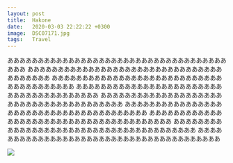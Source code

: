 ```yaml
---
layout: post
title:  Hakone
date:   2020-03-03 22:22:22 +0300
image:  DSC07171.jpg
tags:   Travel
---
```

あああああああああああああああああああああああああああああああああああああああ
あああああああああああああああああああああああああああああああああああああああ
あああああああああああああああああああああああああああああああああああああああ
あああああああああああああああああああああああああああああああああああああああ
あああああああああああああああああああああああああああああああああああああああ
あああああああああああああああああああああああああああああああああああああああ
あああああああああああああああああああああああああああああああああああああああ
あああああああああああああああああああああああああああああああああああああああ
あああああああああああああああああああああああああああああああああああああああ

![]({{site.baseurl}}/img/DSC07171.jpg)

